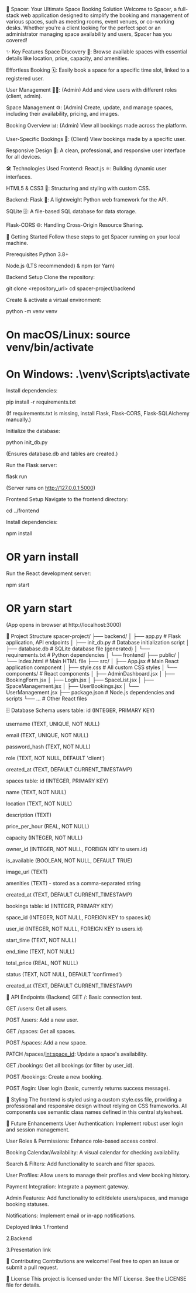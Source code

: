🚀 Spacer: Your Ultimate Space Booking Solution
Welcome to Spacer, a full-stack web application designed to simplify the booking and management of various spaces, such as meeting rooms, event venues, or co-working desks. Whether you're a client looking for the perfect spot or an administrator managing space availability and users, Spacer has you covered!

✨ Key Features
Space Discovery 🏢: Browse available spaces with essential details like location, price, capacity, and amenities.

Effortless Booking 🗓️: Easily book a space for a specific time slot, linked to a registered user.

User Management 🧑‍💻: (Admin) Add and view users with different roles (client, admin).

Space Management ⚙️: (Admin) Create, update, and manage spaces, including their availability, pricing, and images.

Booking Overview 📊: (Admin) View all bookings made across the platform.

User-Specific Bookings 👤: (Client) View bookings made by a specific user.

Responsive Design 📱: A clean, professional, and responsive user interface for all devices.

🛠️ Technologies Used
Frontend:
React.js ⚛️: Building dynamic user interfaces.

HTML5 & CSS3 🎨: Structuring and styling with custom CSS.

Backend:
Flask 🐍: A lightweight Python web framework for the API.

SQLite 🗄️: A file-based SQL database for data storage.

Flask-CORS 🌐: Handling Cross-Origin Resource Sharing.

🚀 Getting Started
Follow these steps to get Spacer running on your local machine.

Prerequisites
Python 3.8+

Node.js (LTS recommended) & npm (or Yarn)

Backend Setup
Clone the repository:

git clone <repository_url>
cd spacer-project/backend

Create & activate a virtual environment:

python -m venv venv
# On macOS/Linux: source venv/bin/activate
# On Windows: .\venv\Scripts\activate

Install dependencies:

pip install -r requirements.txt

(If requirements.txt is missing, install Flask, Flask-CORS, Flask-SQLAlchemy manually.)

Initialize the database:

python init_db.py

(Ensures database.db and tables are created.)

Run the Flask server:

flask run

(Server runs on http://127.0.0.1:5000)

Frontend Setup
Navigate to the frontend directory:

cd ../frontend

Install dependencies:

npm install
# OR yarn install

Run the React development server:

npm start
# OR yarn start

(App opens in browser at http://localhost:3000)

📁 Project Structure
spacer-project/
├── backend/
│   ├── app.py             # Flask application, API endpoints
│   ├── init_db.py         # Database initialization script
│   ├── database.db        # SQLite database file (generated)
│   └── requirements.txt   # Python dependencies
│
└── frontend/
    ├── public/
    │   └── index.html     # Main HTML file
    ├── src/
    │   ├── App.jsx        # Main React application component
    │   ├── style.css      # All custom CSS styles
    │   └── components/    # React components
    │       ├── AdminDashboard.jsx
    │       ├── BookingForm.jsx
    │       ├── Login.jsx
    │       ├── SpaceList.jsx
    │       ├── SpaceManagement.jsx
    │       ├── UserBookings.jsx
    │       └── UserManagement.jsx
    ├── package.json       # Node.js dependencies and scripts
    └── ...                # Other React files

🗄️ Database Schema
users table:
id (INTEGER, PRIMARY KEY)

username (TEXT, UNIQUE, NOT NULL)

email (TEXT, UNIQUE, NOT NULL)

password_hash (TEXT, NOT NULL)

role (TEXT, NOT NULL, DEFAULT 'client')

created_at (TEXT, DEFAULT CURRENT_TIMESTAMP)

spaces table:
id (INTEGER, PRIMARY KEY)

name (TEXT, NOT NULL)

location (TEXT, NOT NULL)

description (TEXT)

price_per_hour (REAL, NOT NULL)

capacity (INTEGER, NOT NULL)

owner_id (INTEGER, NOT NULL, FOREIGN KEY to users.id)

is_available (BOOLEAN, NOT NULL, DEFAULT TRUE)

image_url (TEXT)

amenities (TEXT) - stored as a comma-separated string

created_at (TEXT, DEFAULT CURRENT_TIMESTAMP)

bookings table:
id (INTEGER, PRIMARY KEY)

space_id (INTEGER, NOT NULL, FOREIGN KEY to spaces.id)

user_id (INTEGER, NOT NULL, FOREIGN KEY to users.id)

start_time (TEXT, NOT NULL)

end_time (TEXT, NOT NULL)

total_price (REAL, NOT NULL)

status (TEXT, NOT NULL, DEFAULT 'confirmed')

created_at (TEXT, DEFAULT CURRENT_TIMESTAMP)

🔗 API Endpoints (Backend)
GET /: Basic connection test.

GET /users: Get all users.

POST /users: Add a new user.

GET /spaces: Get all spaces.

POST /spaces: Add a new space.

PATCH /spaces/<int:space_id>: Update a space's availability.

GET /bookings: Get all bookings (or filter by user_id).

POST /bookings: Create a new booking.

POST /login: User login (basic, currently returns success message).

🎨 Styling
The frontend is styled using a custom style.css file, providing a professional and responsive design without relying on CSS frameworks. All components use semantic class names defined in this central stylesheet.

🚀 Future Enhancements
User Authentication: Implement robust user login and session management.

User Roles & Permissions: Enhance role-based access control.

Booking Calendar/Availability: A visual calendar for checking availability.

Search & Filters: Add functionality to search and filter spaces.

User Profiles: Allow users to manage their profiles and view booking history.

Payment Integration: Integrate a payment gateway.

Admin Features: Add functionality to edit/delete users/spaces, and manage booking statuses.

Notifications: Implement email or in-app notifications.

Deployed links
1.Frontend

2.Backend

3.Presentation link


🤝 Contributing
Contributions are welcome! Feel free to open an issue or submit a pull request.

📄 License
This project is licensed under the MIT License. See the LICENSE file for details.